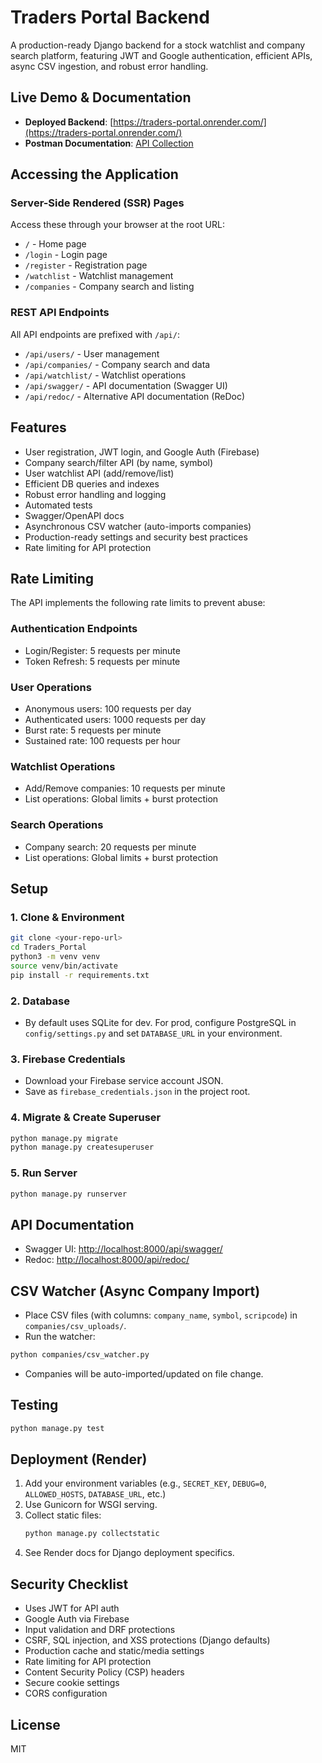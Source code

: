 # Traders Portal Backend

A production-ready Django backend for a stock watchlist and company search platform, featuring JWT and Google authentication, efficient APIs, async CSV ingestion, and robust error handling.

## Live Demo & Documentation
- **Deployed Backend**: [https://traders-portal.onrender.com/](https://traders-portal.onrender.com/)
- **Postman Documentation**: [API Collection](https://postman.co/workspace/My-Workspace~6b4ded8c-d4f2-47ee-891d-601a5dbe0922/collection/39450369-65beef12-5ad9-406d-9aee-48f768c8584f?action=share&creator=39450369)

## Accessing the Application

### Server-Side Rendered (SSR) Pages
Access these through your browser at the root URL:
- `/` - Home page
- `/login` - Login page
- `/register` - Registration page
- `/watchlist` - Watchlist management
- `/companies` - Company search and listing

### REST API Endpoints
All API endpoints are prefixed with `/api/`:
- `/api/users/` - User management
- `/api/companies/` - Company search and data
- `/api/watchlist/` - Watchlist operations
- `/api/swagger/` - API documentation (Swagger UI)
- `/api/redoc/` - Alternative API documentation (ReDoc)

## Features
- User registration, JWT login, and Google Auth (Firebase)
- Company search/filter API (by name, symbol)
- User watchlist API (add/remove/list)
- Efficient DB queries and indexes
- Robust error handling and logging
- Automated tests
- Swagger/OpenAPI docs
- Asynchronous CSV watcher (auto-imports companies)
- Production-ready settings and security best practices
- Rate limiting for API protection

## Rate Limiting
The API implements the following rate limits to prevent abuse:

### Authentication Endpoints
- Login/Register: 5 requests per minute
- Token Refresh: 5 requests per minute

### User Operations
- Anonymous users: 100 requests per day
- Authenticated users: 1000 requests per day
- Burst rate: 5 requests per minute
- Sustained rate: 100 requests per hour

### Watchlist Operations
- Add/Remove companies: 10 requests per minute
- List operations: Global limits + burst protection

### Search Operations
- Company search: 20 requests per minute
- List operations: Global limits + burst protection

## Setup

### 1. Clone & Environment
```bash
git clone <your-repo-url>
cd Traders_Portal
python3 -m venv venv
source venv/bin/activate
pip install -r requirements.txt
```

### 2. Database
- By default uses SQLite for dev. For prod, configure PostgreSQL in `config/settings.py` and set `DATABASE_URL` in your environment.

### 3. Firebase Credentials
- Download your Firebase service account JSON.
- Save as `firebase_credentials.json` in the project root.

### 4. Migrate & Create Superuser
```bash
python manage.py migrate
python manage.py createsuperuser
```

### 5. Run Server
```bash
python manage.py runserver
```

## API Documentation
- Swagger UI: [http://localhost:8000/api/swagger/](http://localhost:8000/api/swagger/)
- Redoc: [http://localhost:8000/api/redoc/](http://localhost:8000/api/redoc/)

## CSV Watcher (Async Company Import)
- Place CSV files (with columns: `company_name`, `symbol`, `scripcode`) in `companies/csv_uploads/`.
- Run the watcher:
```bash
python companies/csv_watcher.py
```
- Companies will be auto-imported/updated on file change.

## Testing
```bash
python manage.py test
```

## Deployment (Render)
1. Add your environment variables (e.g., `SECRET_KEY`, `DEBUG=0`, `ALLOWED_HOSTS`, `DATABASE_URL`, etc.)
2. Use Gunicorn for WSGI serving.
3. Collect static files:
   ```bash
   python manage.py collectstatic
   ```
4. See Render docs for Django deployment specifics.

## Security Checklist
- Uses JWT for API auth
- Google Auth via Firebase
- Input validation and DRF protections
- CSRF, SQL injection, and XSS protections (Django defaults)
- Production cache and static/media settings
- Rate limiting for API protection
- Content Security Policy (CSP) headers
- Secure cookie settings
- CORS configuration

## License
MIT 